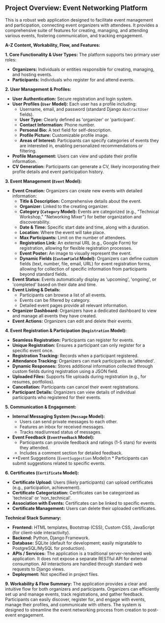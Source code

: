 ## Project Overview: Event Networking Platform

This is a robust web application designed to facilitate event management and participation, connecting event organizers with attendees. It provides a comprehensive suite of features for creating, managing, and attending various events, fostering communication, and tracking engagement.

**A-Z Content, Workability, Flow, and Features:**

**1. Core Functionality & User Types:**
The platform supports two primary user roles:
*   **Organizers:** Individuals or entities responsible for creating, managing, and hosting events.
*   **Participants:** Individuals who register for and attend events.

**2. User Management & Profiles:**
*   **User Authentication:** Secure registration and login system.
*   **User Profiles (`User` Model):** Each user has a profile including:
    *   Username, email, and password (standard Django `AbstractUser` fields).
    *   **User Type:** Clearly defined as 'organizer' or 'participant'.
    *   **Contact Information:** Phone number.
    *   **Personal Bio:** A text field for self-description.
    *   **Profile Picture:** Customizable profile image.
    *   **Areas of Interest:** Participants can specify categories of events they are interested in, enabling personalized recommendations or filtering.
*   **Profile Management:** Users can view and update their profile information.
*   **CV Generation:** Participants can generate a CV, likely incorporating their profile details and event participation history.

**3. Event Management (`Event` Model):**
*   **Event Creation:** Organizers can create new events with detailed information:
    *   **Title & Description:** Comprehensive details about the event.
    *   **Organizer:** Linked to the creating organizer.
    *   **Category (`Category` Model):** Events are categorized (e.g., "Technical Workshop," "Networking Mixer") for better organization and discoverability.
    *   **Date & Time:** Specific start date and time, along with a duration.
    *   **Location:** Where the event will take place.
    *   **Max Participants:** Limit on the number of attendees.
    *   **Registration Link:** An external URL (e.g., Google Form) for registration, allowing for flexible registration processes.
    *   **Event Poster:** An image to visually represent the event.
    *   **Dynamic Fields (`CustomField` Model):** Organizers can define custom fields (text, number, file, email, URL) for event registration forms, allowing for collection of specific information from participants beyond standard fields.
*   **Event Status:** Events automatically display as 'upcoming', 'ongoing', or 'completed' based on their date and time.
*   **Event Listing & Details:**
    *   Participants can browse a list of all events.
    *   Events can be filtered by category.
    *   Detailed event pages provide all relevant information.
*   **Organizer Dashboard:** Organizers have a dedicated dashboard to view and manage all events they have created.
*   **Event Actions:** Organizers can edit and delete their events.

**4. Event Registration & Participation (`Registration` Model):**
*   **Seamless Registration:** Participants can register for events.
*   **Unique Registration:** Ensures a participant can only register for a specific event once.
*   **Registration Tracking:** Records when a participant registered.
*   **Attendance Tracking:** Organizers can mark participants as 'attended'.
*   **Dynamic Responses:** Stores additional information collected through custom fields during registration using a JSON field.
*   **Uploaded Files:** Supports file uploads during registration (e.g., for resumes, portfolios).
*   **Cancellation:** Participants can cancel their event registrations.
*   **Participant Details:** Organizers can view details of individual participants who registered for their events.

**5. Communication & Engagement:**
*   **Internal Messaging System (`Message` Model):**
    *   Users can send private messages to each other.
    *   Features an inbox for received messages.
    *   Tracks read/unread status of messages.
*   **Event Feedback (`EventFeedback` Model):**
    *   Participants can provide feedback and ratings (1-5 stars) for events they attended.
    *   Includes a comment section for detailed feedback.
*   **Event Suggestions (`EventSuggestion` Model):n    *   Participants can submit suggestions related to specific events.

**6. Certificates (`Certificate` Model):**
*   **Certificate Upload:** Users (likely participants) can upload certificates (e.g., participation, achievement).
*   **Certificate Categorization:** Certificates can be categorized as 'technical' or 'non_technical'.
*   **Association with Events:** Certificates can be linked to specific events.
*   **Certificate Management:** Users can delete their uploaded certificates.

**Technical Stack Summary:**

*   **Frontend:** HTML templates, Bootstrap (CSS), Custom CSS, JavaScript (for client-side interactivity).
*   **Backend:** Python, Django Framework.
*   **Database:** SQLite (default for development; easily migratable to PostgreSQL/MySQL for production).
*   **APIs / Services:** The application is a traditional server-rendered web application. It does not expose a separate RESTful API for external consumption. All interactions are handled through standard web requests to Django views.
*   **Deployment:** Not specified in project files.

**9. Workability & Flow Summary:**
The application provides a clear and intuitive flow for both organizers and participants. Organizers can efficiently set up and manage events, track registrations, and gather feedback. Participants can easily discover, register for, and engage with events, manage their profiles, and communicate with others. The system is designed to streamline the event networking process from creation to post-event engagement.